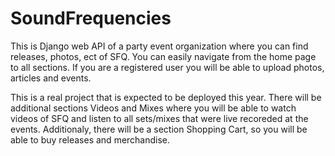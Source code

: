 # SoundFrequencies

This is Django web API of a party event organization where you can find releases, photos, ect of SFQ. You can easily navigate from the home page to all sections. If you are a registered user you will be able to upload photos, articles and events.

This is a real project that is expected to be deployed this year. There will be additional sections Videos and Mixes where you will be able to watch videos of SFQ and listen to all sets/mixes that were live recoreded at the events. Additionaly, there will be a section Shopping Cart, so you will be able to buy releases and merchandise.
